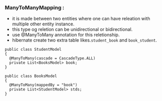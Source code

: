 ### ManyToManyMapping :
  - it is made between two entities where one can have releation with multiple other entity instance.
  - this type og reletion can be unidirectional or bidirectional.
  - use @ManyToMany annotation for this reletionship.
  - hibernate create two extra table likes.`student_book` and `book_student`.
  ```
 public class StudentModel
 {
    @ManyToMany(cascade = CascadeType.ALL)
    private List<BooksModel> book;
 }

 public class BooksModel
 {
    @ManyToMany(mappedBy = "book")
    private List<StudentModel> stds;
 }
 ```
 